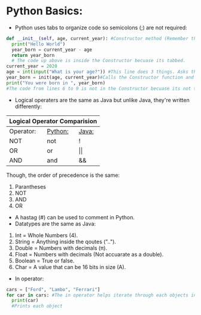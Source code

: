 # Python Basics:
* Python uses tabs to organize code so semicolons (;) are not required:
```python
def __init__(self, age, current_year): #Constructor method (Remember the self attribute).
  print("Hello World")
  year_born = current_year - age
  return year_born
  # The code up above is inside the Constructor becuase its tabbed.
current_year = 2020
age = int(input("What is your age?")) #This line does 3 things. Asks the user for his/her age, takes in the answer, and casts that answer from string to an int. 
year_born = init(age, current_year)#Calls the Constructor function and inputs in the required variables.
print("You were born in ", year_born)
#The code from lines 6 to 9 is not in the Constructor becuase its not tabbed.
```
* Logical operaters are the same as Java but unlike Java, they're written differently:
<table>
<colgroup span = "3"></colgroup>
<thead>
  <tr>
     <th colspan = "3" scope = "colgroup">Logical Operator Comparision</th>
  </tr>
</thead>
<tbody>
  <tr>
    <td>Operator:</td>
    <td><a href = "https://github.com/BOLTZZ/Python">Python:</a></td>
    <td><a href = "https://github.com/BOLTZZ/Java">Java:</a></td>
  </tr>
  <tr>
    <td>NOT</td>
    <td>not</td>
    <td>!</td>
  </tr>
  <tr>
    <td>OR</td>
    <td>or</td>
    <td>||</td>
  </tr>
  <tr>
    <td>AND</td>
    <td>and</td>
    <td>&&</td>
  </tr>
</tbody>
</table>
Though, the order of precedence is the same:

1. Parantheses
2. NOT
3. AND
4. OR
* A hastag (#) can be used to comment in Python.
* Datatypes are the same as Java:

1. Int = Whole Numbers (4).
2. String = Anything inside the qoutes ("..").
3. Double = Numbers with decimals (π).
4. Float = Numbers with decimals (Not accuarate as a double).
5. Boolean = True or false.
6. Char = A value that can be 16 bits in size (A).
* In operator:
```python
cars = ["Ford", "Lambo", "Ferrari"]
for car in cars: #The in operator helps iterate through each objects in the list, cars.
  print(car)
  #Prints each object
```
